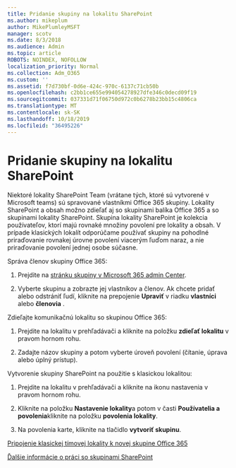 ```yaml
---
title: Pridanie skupiny na lokalitu SharePoint
ms.author: mikeplum
author: MikePlumleyMSFT
manager: scotv
ms.date: 8/3/2018
ms.audience: Admin
ms.topic: article
ROBOTS: NOINDEX, NOFOLLOW
localization_priority: Normal
ms.collection: Adm_O365
ms.custom: ''
ms.assetid: f7d730bf-0d6e-424c-970c-6137c71cb50b
ms.openlocfilehash: c2bb1ce655e994054278927dfe346c0decd09f19
ms.sourcegitcommit: 037331d71f06750d972c0b6278b23bb15c4806ca
ms.translationtype: MT
ms.contentlocale: sk-SK
ms.lasthandoff: 10/18/2019
ms.locfileid: "36495226"
---
```

# <a name="add-a-group-to-a-sharepoint-site"></a>Pridanie skupiny na lokalitu SharePoint

Niektoré lokality SharePoint Team (vrátane tých, ktoré sú vytvorené v Microsoft teams) sú spravované vlastníkmi Office 365 skupiny. Lokality SharePoint a obsah možno zdieľať aj so skupinami balíka Office 365 a so skupinami lokality SharePoint. Skupina lokality SharePoint je kolekcia používateľov, ktorí majú rovnaké množiny povolení pre lokality a obsah. V prípade klasických lokalít odporúčame používať skupiny na pohodlné priraďovanie rovnakej úrovne povolení viacerým ľuďom naraz, a nie priraďovanie povolení jednej osobe súčasne.
  
Správa členov skupiny Office 365:
  
1. Prejdite na [stránku skupiny v Microsoft 365 admin Center](https://portal.office.com/adminportal/home#/groups).
    
2. Vyberte skupinu a zobrazte jej vlastníkov a členov. Ak chcete pridať alebo odstrániť ľudí, kliknite na prepojenie **Upraviť** v riadku **vlastníci** alebo **členovia** . 
    
Zdieľajte komunikačnú lokalitu so skupinou Office 365:
  
1. Prejdite na lokalitu v prehľadávači a kliknite na položku **zdieľať lokalitu** v pravom hornom rohu. 
    
2. Zadajte názov skupiny a potom vyberte úroveň povolení (čítanie, úprava alebo úplný prístup).
    
Vytvorenie skupiny SharePoint na použitie s klasickou lokalitou:
  
1. Prejdite na lokalitu v prehľadávači a kliknite na ikonu nastavenia v pravom hornom rohu.
    
2. Kliknite na položku **Nastavenie lokality**a potom v časti **Používatelia a povolenia**kliknite na položku **povolenia lokality**.
    
3. Na povolenia karte, kliknite na tlačidlo **vytvoriť skupinu**.
    
[Pripojenie klasickej tímovej lokality k novej skupine Office 365](https://go.microsoft.com/fwlink/?linkid=2008654)
  
[Ďalšie informácie o práci so skupinami SharePoint](https://go.microsoft.com/fwlink/?linkid=874658)
  

